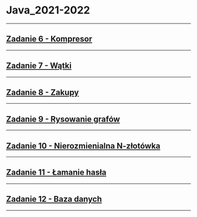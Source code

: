 # Java_2021-2022

---

## [Zadanie 6 - Kompresor](Zadanie%2006/)

---

## [Zadanie 7 - Wątki](Zadanie%2007/)

---

## [Zadanie 8 - Zakupy](Zadanie%2008/)

---

## [Zadanie 9 - Rysowanie grafów](Zadanie%2009/)

---

## [Zadanie 10 - Nierozmienialna N-złotówka](Zadanie%2010/)

---

## [Zadanie 11 - Łamanie hasła](Zadanie%2011/)

---

## [Zadanie 12 - Baza danych](Zadanie%2012/)

---
